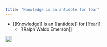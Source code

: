 ```yaml
---
title: "Knowledge is an antidote for fear"
---
```


- [[Knowledge]] is an [[antidote]] for [[fear]].
    - [[Ralph Waldo Emerson]]

<img src='https://scrapbox.io/api/pages/nishio-en/en/icon' alt='en.icon' height="19.5"/>